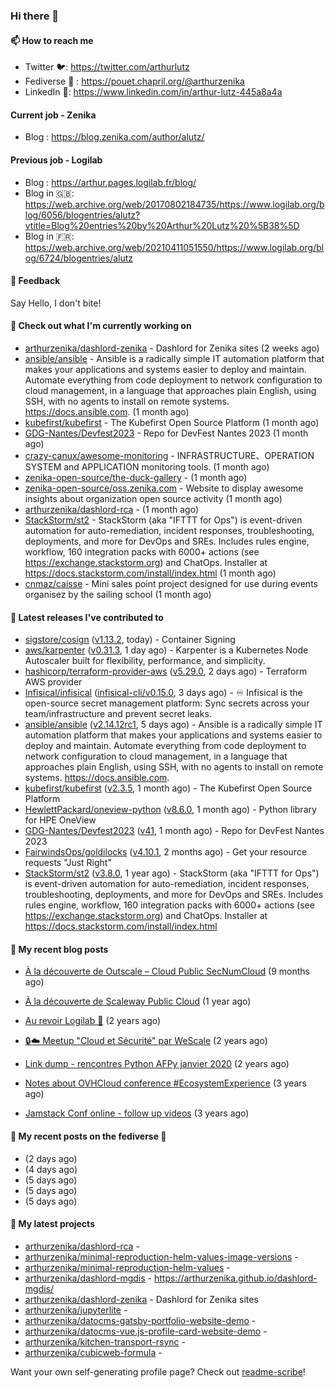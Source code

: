 ### Hi there 👋

#### 📫 How to reach me

- Twitter 🐦: https://twitter.com/arthurlutz
- Fediverse 🐘 : https://pouet.chapril.org/@arthurzenika
- LinkedIn 👔:  https://www.linkedin.com/in/arthur-lutz-445a8a4a

#### Current job - Zenika 

- Blog : https://blog.zenika.com/author/alutz/

#### Previous job - Logilab

- Blog : https://arthur.pages.logilab.fr/blog/
- Blog in 🇬🇧: https://web.archive.org/web/20170802184735/https://www.logilab.org/blog/6056/blogentries/alutz?vtitle=Blog%20entries%20by%20Arthur%20Lutz%20%5B38%5D
- Blog in 🇫🇷: https://web.archive.org/web/20210411051550/https://www.logilab.org/blog/6724/blogentries/alutz

#### 💬 Feedback

Say Hello, I don't bite!

#### 👷 Check out what I'm currently working on

- [arthurzenika/dashlord-zenika](https://github.com/arthurzenika/dashlord-zenika) - Dashlord for Zenika sites (2 weeks ago)
- [ansible/ansible](https://github.com/ansible/ansible) - Ansible is a radically simple IT automation platform that makes your applications and systems easier to deploy and maintain. Automate everything from code deployment to network configuration to cloud management, in a language that approaches plain English, using SSH, with no agents to install on remote systems. https://docs.ansible.com. (1 month ago)
- [kubefirst/kubefirst](https://github.com/kubefirst/kubefirst) - The Kubefirst Open Source Platform (1 month ago)
- [GDG-Nantes/Devfest2023](https://github.com/GDG-Nantes/Devfest2023) - Repo for DevFest Nantes 2023 (1 month ago)
- [crazy-canux/awesome-monitoring](https://github.com/crazy-canux/awesome-monitoring) - INFRASTRUCTURE、OPERATION SYSTEM and APPLICATION monitoring tools. (1 month ago)
- [zenika-open-source/the-duck-gallery](https://github.com/zenika-open-source/the-duck-gallery) -  (1 month ago)
- [zenika-open-source/oss.zenika.com](https://github.com/zenika-open-source/oss.zenika.com) - Website to display awesome insights about organization open source activity (1 month ago)
- [arthurzenika/dashlord-rca](https://github.com/arthurzenika/dashlord-rca) -  (1 month ago)
- [StackStorm/st2](https://github.com/StackStorm/st2) - StackStorm (aka &#34;IFTTT for Ops&#34;) is event-driven automation for auto-remediation, incident responses, troubleshooting, deployments, and more for DevOps and SREs. Includes rules engine, workflow, 160 integration packs with 6000&#43; actions (see https://exchange.stackstorm.org) and ChatOps. Installer at https://docs.stackstorm.com/install/index.html (1 month ago)
- [cnmaz/caisse](https://github.com/cnmaz/caisse) - Mini sales point project designed for use during events organisez by the sailing school (1 month ago)


#### 🔭 Latest releases I've contributed to

- [sigstore/cosign](https://github.com/sigstore/cosign) ([v1.13.2](https://github.com/sigstore/cosign/releases/tag/v1.13.2), today) - Container Signing
- [aws/karpenter](https://github.com/aws/karpenter) ([v0.31.3](https://github.com/aws/karpenter/releases/tag/v0.31.3), 1 day ago) - Karpenter is a Kubernetes Node Autoscaler built for flexibility, performance, and simplicity.
- [hashicorp/terraform-provider-aws](https://github.com/hashicorp/terraform-provider-aws) ([v5.29.0](https://github.com/hashicorp/terraform-provider-aws/releases/tag/v5.29.0), 2 days ago) - Terraform AWS provider
- [Infisical/infisical](https://github.com/Infisical/infisical) ([infisical-cli/v0.15.0](https://github.com/Infisical/infisical/releases/tag/infisical-cli/v0.15.0), 3 days ago) - ♾ Infisical is the open-source secret management platform: Sync secrets across your team/infrastructure and prevent secret leaks.
- [ansible/ansible](https://github.com/ansible/ansible) ([v2.14.12rc1](https://github.com/ansible/ansible/releases/tag/v2.14.12rc1), 5 days ago) - Ansible is a radically simple IT automation platform that makes your applications and systems easier to deploy and maintain. Automate everything from code deployment to network configuration to cloud management, in a language that approaches plain English, using SSH, with no agents to install on remote systems. https://docs.ansible.com.
- [kubefirst/kubefirst](https://github.com/kubefirst/kubefirst) ([v2.3.5](https://github.com/kubefirst/kubefirst/releases/tag/v2.3.5), 1 month ago) - The Kubefirst Open Source Platform
- [HewlettPackard/oneview-python](https://github.com/HewlettPackard/oneview-python) ([v8.6.0](https://github.com/HewlettPackard/oneview-python/releases/tag/v8.6.0), 1 month ago) - Python library for HPE OneView
- [GDG-Nantes/Devfest2023](https://github.com/GDG-Nantes/Devfest2023) ([v41](https://github.com/GDG-Nantes/Devfest2023/releases/tag/v41), 1 month ago) - Repo for DevFest Nantes 2023
- [FairwindsOps/goldilocks](https://github.com/FairwindsOps/goldilocks) ([v4.10.1](https://github.com/FairwindsOps/goldilocks/releases/tag/v4.10.1), 2 months ago) - Get your resource requests &#34;Just Right&#34;
- [StackStorm/st2](https://github.com/StackStorm/st2) ([v3.8.0](https://github.com/StackStorm/st2/releases/tag/v3.8.0), 1 year ago) - StackStorm (aka &#34;IFTTT for Ops&#34;) is event-driven automation for auto-remediation, incident responses, troubleshooting, deployments, and more for DevOps and SREs. Includes rules engine, workflow, 160 integration packs with 6000&#43; actions (see https://exchange.stackstorm.org) and ChatOps. Installer at https://docs.stackstorm.com/install/index.html

#### 📜 My recent blog posts 

- [À la découverte de Outscale – Cloud Public SecNumCloud](https://blog.zenika.com/2023/02/21/a-la-decouverte-de-outscale-cloud-public-secnumcloud/) (9 months ago)
- [À la découverte de Scaleway Public Cloud](https://blog.zenika.com/2022/09/07/a-la-decouverte-de-scaleway-public-cloud/) (1 year ago)

- [Au revoir Logilab 👋](https://arthur.pages.logilab.fr/blog/au-revoir-logilab.html) (2 years ago)
- [🔒☁️ Meetup &#34;Cloud et Sécurité&#34; par WeScale](https://arthur.pages.logilab.fr/blog/meetup-cloud-et-securite-par-wescale.html) (2 years ago)
- [Link dump - rencontres Python AFPy janvier 2020](https://arthur.pages.logilab.fr/blog/link-dump-rencontres-python-afpy-janvier-2020.html) (2 years ago)
- [Notes about OVHCloud conference #EcosystemExperience](https://arthur.pages.logilab.fr/blog/notes-about-ovhcloud-conference-ecosystemexperience.html) (3 years ago)
- [Jamstack Conf online - follow up videos](https://arthur.pages.logilab.fr/blog/jamstack-conf-online-follow-up-videos.html) (3 years ago)

#### 📜 My recent posts on the fediverse 🐘

- [](https://pouet.chapril.org/@arthurzenika/111498451837599871) (2 days ago)
- [](https://pouet.chapril.org/@arthurzenika/111487092265151025) (4 days ago)
- [](https://pouet.chapril.org/@arthurzenika/111483430785823544) (5 days ago)
- [](https://pouet.chapril.org/@arthurzenika/111483400410826556) (5 days ago)
- [](https://pouet.chapril.org/@arthurzenika/111483386922259278) (5 days ago)

#### 🌱 My latest projects

- [arthurzenika/dashlord-rca](https://github.com/arthurzenika/dashlord-rca) - 
- [arthurzenika/minimal-reproduction-helm-values-image-versions](https://github.com/arthurzenika/minimal-reproduction-helm-values-image-versions) - 
- [arthurzenika/minimal-reproduction-helm-values](https://github.com/arthurzenika/minimal-reproduction-helm-values) - 
- [arthurzenika/dashlord-mgdis](https://github.com/arthurzenika/dashlord-mgdis) - https://arthurzenika.github.io/dashlord-mgdis/
- [arthurzenika/dashlord-zenika](https://github.com/arthurzenika/dashlord-zenika) - Dashlord for Zenika sites
- [arthurzenika/jupyterlite](https://github.com/arthurzenika/jupyterlite) - 
- [arthurzenika/datocms-gatsby-portfolio-website-demo](https://github.com/arthurzenika/datocms-gatsby-portfolio-website-demo) - 
- [arthurzenika/datocms-vue.js-profile-card-website-demo](https://github.com/arthurzenika/datocms-vue.js-profile-card-website-demo) - 
- [arthurzenika/kitchen-transport-rsync](https://github.com/arthurzenika/kitchen-transport-rsync) - 
- [arthurzenika/cubicweb-formula](https://github.com/arthurzenika/cubicweb-formula) - 



Want your own self-generating profile page? Check out [readme-scribe](https://github.com/muesli/readme-scribe)!
